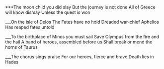 ***The moon child you did slay
But the journey is not done
All of Greece will know dismay
Unless the quest is won

___On the isle of Delos
The Fates have no hold
Dreaded war-chief Aphelios
Has reaped fates untold

___To the birthplace of Minos you must sail
Save Olympus from the fire and the hail
A band of heroes, assembled before us
Shall break or mend the horns of Taurus

___The chorus sings praise
For our heroes, fierce and brave
Death lies in Hades

